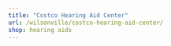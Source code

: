 ```yaml
---
title: "Costco Hearing Aid Center"
url: /wilsonville/costco-hearing-aid-center/
shop: hearing aids
---
```


